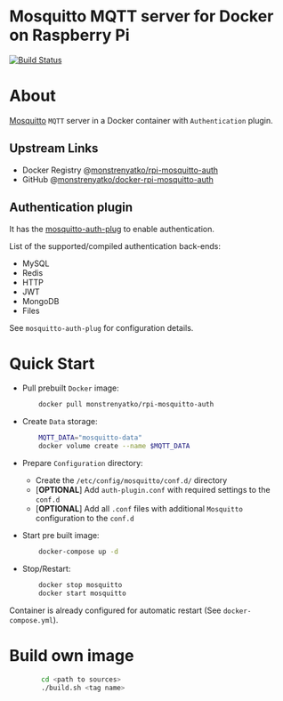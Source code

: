 Mosquitto MQTT server for Docker on Raspberry Pi
================================================

[![Build Status](https://travis-ci.org/monstrenyatko/docker-rpi-mosquitto-auth.svg?branch=master)](https://travis-ci.org/monstrenyatko/docker-rpi-mosquitto-auth)


About
=====

[Mosquitto](https://mosquitto.org) `MQTT` server in a Docker container with `Authentication` plugin.

Upstream Links
--------------
* Docker Registry @[monstrenyatko/rpi-mosquitto-auth](https://hub.docker.com/r/monstrenyatko/rpi-mosquitto-auth/)
* GitHub @[monstrenyatko/docker-rpi-mosquitto-auth](https://github.com/monstrenyatko/docker-rpi-mosquitto-auth)

Authentication plugin
---------------------
It has the [mosquitto-auth-plug](https://github.com/jpmens/mosquitto-auth-plug) to enable authentication.

List of the supported/compiled authentication back-ends:
  - MySQL
  - Redis
  - HTTP
  - JWT
  - MongoDB
  - Files

See `mosquitto-auth-plug` for configuration details.


Quick Start
===========

* Pull prebuilt `Docker` image:

	```sh
		docker pull monstrenyatko/rpi-mosquitto-auth
	```
* Create `Data` storage:

	```sh
		MQTT_DATA="mosquitto-data"
		docker volume create --name $MQTT_DATA
	```
* Prepare `Configuration` directory:

	* Create the `/etc/config/mosquitto/conf.d/` directory
	* [**OPTIONAL**] Add `auth-plugin.conf` with required settings to the `conf.d`
	* [**OPTIONAL**] Add all `.conf` files with additional `Mosquitto` configuration to the `conf.d`

* Start pre built image:

	```sh
		docker-compose up -d
	```

* Stop/Restart:

	```sh
		docker stop mosquitto
		docker start mosquitto
	```

Container is already configured for automatic restart (See `docker-compose.yml`).

Build own image
===============

```sh
		cd <path to sources>
		./build.sh <tag name>
```

